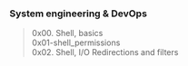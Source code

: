 ### System engineering & DevOps  
> 0x00. Shell, basics   
> 0x01-shell_permissions    
> 0x02. Shell, I/O Redirections and filters   
